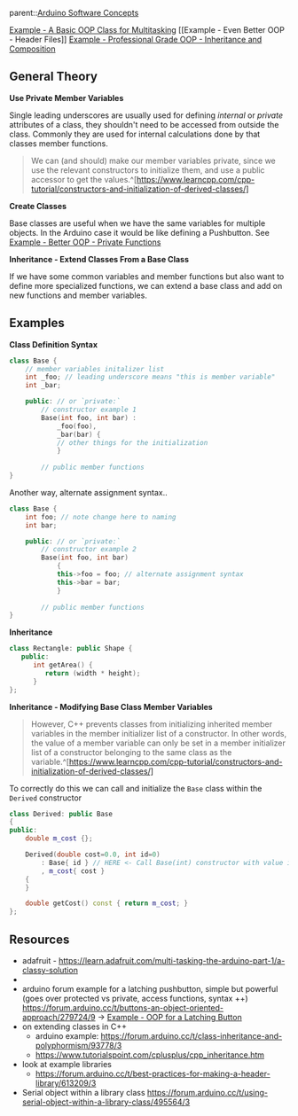 parent::[Arduino Software Concepts](Arduino%20Software%20Concepts.md)

[Example - A Basic OOP Class for Multitasking](Example%20-%20A%20Basic%20OOP%20Class%20for%20Multitasking.md)
[[Example - Even Better OOP - Header Files]]
[Example - Professional Grade OOP - Inheritance and Composition](Example%20-%20Professional%20Grade%20OOP%20-%20Inheritance%20and%20Composition.md)

## General Theory

**Use Private Member Variables**

Single leading underscores are usually used for defining _internal_ or _private_ attributes of a class, they shouldn't need to be accessed from outside the class. Commonly they are used for internal calculations done by that classes member functions.

> We can (and should) make our member variables private, since we use the relevant constructors to initialize them, and use a public accessor to get the values.^[https://www.learncpp.com/cpp-tutorial/constructors-and-initialization-of-derived-classes/]

**Create Classes**

Base classes are useful when we have the same variables for multiple objects. In the Arduino case it would be like defining a Pushbutton. See [Example - Better OOP - Private Functions](Example%20-%20Better%20OOP%20-%20Private%20Functions.md)

**Inheritance - Extend Classes From a Base Class**

If we have some common variables and member functions but also want to define more specialized functions, we can extend a base class and add on new functions and member variables.

## Examples

**Class Definition Syntax**
```cpp
class Base {
	// member variables initalizer list
	int _foo; // leading underscore means "this is member variable"
	int _bar;

	public: // or `private:` 
		// constructor example 1
		Base(int foo, int bar) : 
			_foo(foo), 
			_bar(bar) {
			// other things for the initialization
			}
	
		// public member functions
}
```

Another way, alternate assignment syntax.. 
```cpp
class Base {
	int foo; // note change here to naming
	int bar;

	public: // or `private:` 
		// constructor example 2
		Base(int foo, int bar)  
			{
			this->foo = foo; // alternate assignment syntax
			this->bar = bar;
			}
	
		// public member functions
}
```

**Inheritance**
```cpp
class Rectangle: public Shape {
   public:
      int getArea() { 
         return (width * height); 
      }
};
```

**Inheritance - Modifying Base Class Member Variables**

> However, C++ prevents classes from initializing inherited member variables in the member initializer list of a constructor. In other words, the value of a member variable can only be set in a member initializer list of a constructor belonging to the same class as the variable.^[https://www.learncpp.com/cpp-tutorial/constructors-and-initialization-of-derived-classes/]

To correctly do this we can call and initialize the `Base` class within the `Derived` constructor

```cpp
class Derived: public Base
{
public:
    double m_cost {};

    Derived(double cost=0.0, int id=0)
        : Base{ id } // HERE <- Call Base(int) constructor with value id!
        , m_cost{ cost }
    {
    }

    double getCost() const { return m_cost; }
};
```

## Resources
- adafruit - https://learn.adafruit.com/multi-tasking-the-arduino-part-1/a-classy-solution
- 
- arduino forum example for a latching pushbutton, simple but powerful (goes over protected vs private, access functions, syntax ++) https://forum.arduino.cc/t/buttons-an-object-oriented-approach/279724/9 -> [Example - OOP for a Latching Button](Example%20-%20OOP%20for%20a%20Latching%20Button.md)
- on extending classes in C++
	- arduino example: https://forum.arduino.cc/t/class-inheritance-and-polyphormism/93778/3
	- https://www.tutorialspoint.com/cplusplus/cpp_inheritance.htm
- look at example libraries
	- https://forum.arduino.cc/t/best-practices-for-making-a-header-library/613209/3
- Serial object within a library class https://forum.arduino.cc/t/using-serial-object-within-a-library-class/495564/3